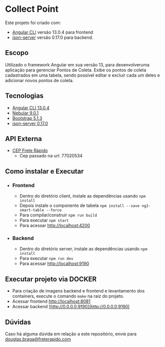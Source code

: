 # Collect Point
Este projeto foi criado com:
- [Angular CLI](https://github.com/angular/angular-cli) versão 13.0.4 para frontend
- [json-server](https://github.com/typicode/json-server) versão 0.17.0 para backend.

## Escopo
Utilizado o framework Angular em sua versão 13, para desenvolveruma aplicação para gerenciar Pontos de Coleta.
Exibe os pontos de coleta cadastrados em uma tabela, sendo possível editar e excluir cada um deles e adicionar novos pontos de coleta.

## Tecnologias
- [Angular CLI 13.0.4](https://github.com/angular/angular-cli)
- [Nebular 9.0.1](https://akveo.github.io/nebular/)
- [Bootstrap 5.1.3](https://getbootstrap.com/docs/4.5/getting-started/download/)
- [json-server 0.17.0](https://github.com/typicode/json-server)
## API Externa
- [CEP Frete Rápido](https://freterapido.com/cep-rapido/cep/77020534)
  - Cep passado na url: 77020534
## Como instalar e Executar
- ### Frontend
  - Dentro do diretório client, instale as dependências usando `npm install`
  - Depois instale o componente de tabela `npm install --save ng2-smart-table --force`
  - Para compilar/construir `npm run build`
  - Para executar `npm start`
  - Para acessar [http://localhost:4200](http://localhost:4200)
- ### Backend
  - Dentro do diretório server, instale as dependências usando `npm install`
  - Para executar `npm run dev`
  - Para acessar [http://localhost:9190](http://localhost:9190)
## Executar projeto via DOCKER
- Para criação de imagens backend e frontend e levantamento dos containers,
execute o comando `make` na raiz do projeto.
- Acessar frontend [http://localhost:8081](http://localhost:8081)
- Acessar backend [http://0.0.0.0:9190](http://0.0.0.0:9190)
## Dúvidas
Caso há alguma dúvida em relação a este repositório, envie para douglas.braga@freterapido.com

